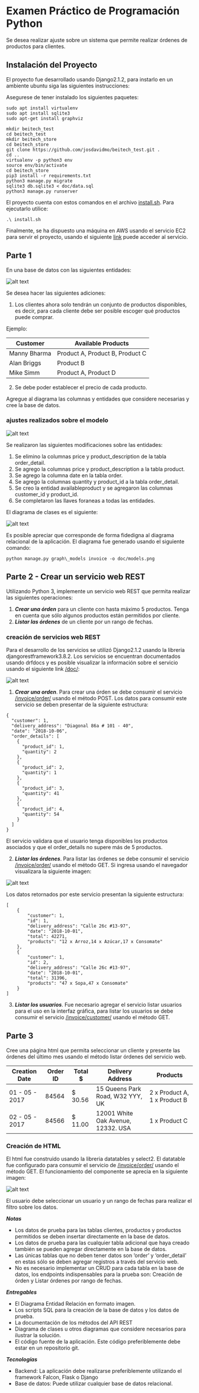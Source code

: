 # Examen Práctico de Programación Python

Se desea realizar ajuste sobre un sistema que permite realizar órdenes de productos para clientes.

## Instalación del Proyecto

El proyecto fue desarrollado usando Django2.1.2, para instarlo en un ambiente ubuntu siga las siguientes instrucciones:

Asegurese de tener instalado los siguientes paquetes:

```
sudo apt install virtualenv
sudo apt install sqlite3
sudo apt-get install graphviz
```

```
mkdir beitech_test
cd beitech_test
mkdir beitech_store
cd beitech_store
git clone https://github.com/josdavidmo/beitech_test.git .
cd ..
virtualenv -p python3 env
source env/bin/activate
cd beitech_store
pip3 install -r requirements.txt
python3 manage.py migrate
sqlite3 db.sqlite3 < doc/data.sql
python3 manage.py runserver
```

El proyecto cuenta con estos comandos en el archivo [install.sh](https://raw.githubusercontent.com/josdavidmo/beitech_test/develop/install.sh). Para ejecutarlo utilice:

```
.\ install.sh
```

Finalmente, se ha dispuesto una máquina en AWS usando el servicio EC2 para servir el proyecto, usando el siguiente [link]() puede acceder al servicio.

## Parte 1

En una base de datos con las siguientes entidades:

![alt text](https://raw.githubusercontent.com/josdavidmo/beitech_test/develop/doc/initial_rem.png)

Se desea hacer las siguientes adiciones:

1. Los clientes ahora solo tendrán un conjunto de productos disponibles, es decir, para cada cliente debe ser posible escoger qué productos puede comprar.

Ejemplo:

| Customer | Available Products |
| ------------- | ------------- |
| Manny Bharma | Product A, Product B, Product C |
| Alan Briggs | Product B |
| Mike Simm | Product A, Product D |

2. Se debe poder establecer el precio de cada producto.

Agregue al diagrama las columnas y entidades que considere necesarias y cree la base de datos.

### ajustes realizados sobre el modelo

![alt text](https://raw.githubusercontent.com/josdavidmo/beitech_test/develop/doc/mer.png)

Se realizaron las siguientes modificaciones sobre las entidades:

1. Se elimino la columnas price y product_description de la tabla order_detail.
2. Se agrego la columnas price y product_description a la tabla product.
3. Se agrego la columna date en la tabla order.
4. Se agrego la columnas quantity y product_id a la tabla order_detail.
5. Se creo la entidad availableproduct y se agregaron las columnas customer_id y product_id.
6. Se completaron las llaves foraneas a todas las entidades.

El diagrama de clases es el siguiente:

![alt text](https://raw.githubusercontent.com/josdavidmo/beitech_test/develop/doc/models.png)

Es posible apreciar que corresponde de forma fidedigna al diagrama relacional de la aplicación. El diagrama fue generado usando el siguiente comando:

```
python manage.py graph\_models invoice -o doc/models.png
```

## Parte 2 - Crear un servicio web REST

Utilizando Python 3, implemente un servicio web REST que permita realizar las siguientes operaciones:

1. ***Crear una órden*** para un cliente con hasta máximo 5 productos. Tenga en cuenta que sólo algunos productos están permitidos por cliente.
2. ***Listar las órdenes*** de un cliente por un rango de fechas.

### creación de servicios web REST

Para el desarrollo de los servicios se utilizó Django2.1.2 usando la libreria djangorestframework3.8.2. Los servicios se encuentran documentados usando drfdocs y es posible visualizar la información sobre el servicio usando el siguiente link [/doc/](/doc/):

![alt text](https://raw.githubusercontent.com/josdavidmo/beitech_test/develop/doc/swagger.png)

1. ***Crear una orden***. Para crear una órden se debe consumir el servicio [/invoice/order/](/invoice/order/) usando el método POST. Los datos para consumir este servicio se deben presentar de la siguiente estructura:
```
{
  "customer": 1,
  "delivery_address": "Diagonal 86a # 101 - 40",
  "date": "2018-10-06",
  "order_details": [
    {
      "product_id": 1,
      "quantity": 2
    },
    {
      "product_id": 2,
      "quantity": 1
    },
    {
      "product_id": 3,
      "quantity": 41
    },
    {
      "product_id": 4,
      "quantity": 54
    }
  ]
}
```

El servicio validara que el usuario tenga disponibles los productos asociados y que el order_details no supere más de 5 productos.

2. ***Listar las órdenes***. Para listar las órdenes se debe consumir el servicio [/invoice/order/](/invoice/order/) usando el método GET. Si ingresa usando el navegador visualizara la siguiente imagen:

![alt text](https://raw.githubusercontent.com/josdavidmo/beitech_test/develop/doc/orderget.png)

Los datos retornados por este servicio presentan la siguiente estructura:
```
[
    {
        "customer": 1,
        "id": 1,
        "delivery_address": "Calle 26c #13-97",
        "date": "2018-10-01",
        "total": 42271,
        "products": "12 x Arroz,14 x Azúcar,17 x Consomate"
    },
    {
        "customer": 1,
        "id": 2,
        "delivery_address": "Calle 26c #13-97",
        "date": "2018-10-01",
        "total": 31396,
        "products": "47 x Sopa,47 x Consomate"
    }
]
```

3. ***Listar los usuarios***. Fue necesario agregar el servicio listar usuarios para el uso en la interfaz gráfica, para listar los usuarios se debe consumir el servicio [/invoice/customer/](/invoice/customer/) usando el método GET.

## Parte 3

Cree una página html que permita seleccionar un cliente y presente las órdenes del
último mes usando el método listar órdenes del servicio web.

| Creation Date | Order ID | Total $ | Delivery Address | Products |
| ------------- | ---------| ------- | ---------------- | -------- |
| 01 - 05 - 2017 | 84564 | $ 30.56 | 15 Queens Park Road, W32 YYY, UK | 2 x Product A, 1 x Product B |
| 02 - 05 - 2017 | 84566 | $ 11.00 | 12001 White Oak Avenue, 12332. USA | 1 x Product C |

### Creación de HTML

El html fue construido usando la libreria datatables y select2. El datatable fue configurado para consumir el servicio de [/invoice/order/](/invoice/order/) usando el método GET. El funcionamiento del componente se aprecia en la siguiente imagen:

![alt text](https://raw.githubusercontent.com/josdavidmo/beitech_test/develop/doc/listhtmlorders.png)

El usuario debe seleccionar un usuario y un rango de fechas para realizar el filtro sobre los datos.

***Notas***

- Los datos de prueba para las tablas clientes, productos y productos permitidos se deben insertar directamente en la base de datos.
- Los datos de prueba para las cualquier tabla adicional que haya creado también se pueden agregar directamente en la base de datos.
- Las únicas tablas que no deben tener datos son ‘order’ y ‘order_detail’ en estas sólo se deben agregar registros a través del servicio web.
- No es necesario implementar un CRUD para cada tabla en la base de datos, los endpoints indispensables para la prueba son: Creación de órden y Listar órdenes por rango de fechas.


***Entregables***

- El Diagrama Entidad Relación en formato imagen.
- Los scripts SQL para la creación de la base de datos y los datos de prueba.
- La documentación de los métodos del API REST
- Diagrama de clases u otros diagramas que considere necesarios para ilustrar la solución.
- El código fuente de la aplicación. Este código preferiblemente debe estar en un repositorio git.


***Tecnologías***

- Backend: La aplicación debe realizarse preferiblemente utilizando el framework Falcon, Flask o Django
- Base de datos: Puede utilizar cualquier base de datos relacional.
